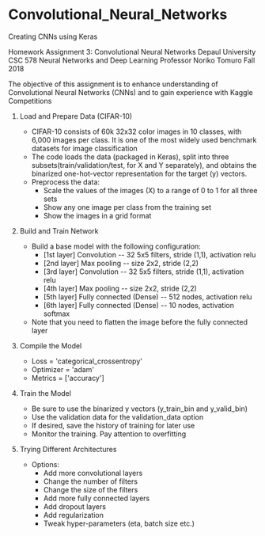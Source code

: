 # Convolutional_Neural_Networks
Creating CNNs using Keras

Homework Assignment 3: Convolutional Neural Networks
Depaul University 
CSC 578 Neural Networks and Deep Learning
Professor Noriko Tomuro
Fall 2018

The objective of this assignment is to enhance understanding of Convolutional
Neural Networks (CNNs) and to gain experience with Kaggle Competitions


1.	Load and Prepare Data (CIFAR-10)
	-	CIFAR-10 consists of 60k 32x32 color images in 10 classes,
		with 6,000 images per class. It is one of the most widely
		used benchmark datasets for image classification
	-	The code loads the data (packaged in Keras), split into
		three subsets(train/validation/test, for X and Y separately), and
		obtains the binarized one-hot-vector representation for the
		target (y) vectors.
	-	Preprocess the data:
		-	Scale the values of the images (X) to a range of 0 to 1
			for all three sets
		-	Show any one image per class from the training set
		-	Show the images in a grid format

2.	Build and Train Network
	-	Build a base model with the following configuration:
		-	[1st layer] Convolution -- 32 5x5 filters, stride (1,1), activation relu
		-	[2nd layer] Max pooling -- size 2x2, stride (2,2)
		-	[3rd layer] Convolution -- 32 5x5 filters, stride (1,1), activation relu
		-	[4th layer] Max pooling -- size 2x2, stride (2,2)
		-	[5th layer] Fully connected (Dense) -- 512 nodes, activation relu
		-	[6th layer] Fully connected (Dense) -- 10 nodes, activation softmax
	-	Note that you need to flatten the image before the fully connected layer

3.	Compile the Model
	-	Loss = 'categorical_crossentropy'
	-	Optimizer = 'adam'
	-	Metrics = ['accuracy']

4.	Train the Model
	-	Be sure to use the binarized y vectors (y_train_bin and y_valid_bin)
	-	Use the validation data for the validation_data option
	-	If desired, save the history of training for later use
	-	Monitor the training. Pay attention to overfitting

5.	Trying Different Architectures 
	-	Options:
		-	Add more convolutional layers
		-	Change the number of filters
		-	Change the size of the filters
		-	Add more fully connected layers
		-	Add dropout layers
		-	Add regularization
		-	Tweak hyper-parameters (eta, batch size etc.)
